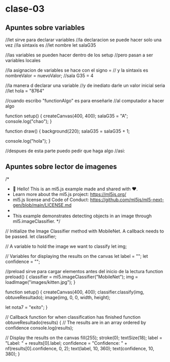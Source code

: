 # clase-03


 ## Apuntes sobre variables ##

//let sirve para declarar variables
//la declaracion se puede hacer solo una vez
//la sintaxis es
//let nombre
let salaG35 

//las variables se pueden hacer dentro de los setup
//pero pasan a ser variables locales

//la asignacion de variables se hace con el signo =
// y la sintaxis es nombreValor = nuevoValor;
//sala G35 = 4

//la manera d declarar una variable
//y de inediato darle un valor inicial seria
//let hola = "8764"

//cuando escribo "functionAlgo" es para enseñarle 
//al computador a hacer algo

function setup() {
  createCanvas(400, 400);
  salaG35 = "A";
  console.log("chao");
}


function draw() {
   background(220);
   salaG35 = salaG35 + 1;
  
  
console.log("hola");
}

//despues de esta parte puedo pedir que haga algo
//asi:



 ## Apuntes sobre lector de imagenes ##

 /*
 * 👋 Hello! This is an ml5.js example made and shared with ❤️.
 * Learn more about the ml5.js project: https://ml5js.org/
 * ml5.js license and Code of Conduct: https://github.com/ml5js/ml5-next-gen/blob/main/LICENSE.md
 *
 * This example demonstrates detecting objects in an image through ml5.imageClassifier.
 */

// Initialize the Image Classifier method with MobileNet. A callback needs to be passed.
let classifier;

// A variable to hold the image we want to classify
let img;

// Variables for displaying the results on the canvas
let label = "";
let confidence = "";


//preload sirve para cargar elementos antes del inicio de la lectura
function preload() {
  classifier = ml5.imageClassifier("MobileNet");
  img = loadImage("images/kitten.jpg");
}

function setup() {
  createCanvas(400, 400);
  classifier.classify(img, obtuveResultado);
  image(img, 0, 0, width, height);
  
  let nota7 = "exito";
}

// Callback function for when classification has finished
function obtuveResultado(results) {
  // The results are in an array ordered by confidence
  console.log(results);

  // Display the results on the canvas
  fill(255);
  stroke(0);
  textSize(18);
  label = "Label: " + results[0].label;
  confidence = "Confidence: " + nf(results[0].confidence, 0, 2);
  text(label, 10, 360);
  text(confidence, 10, 380);
}

